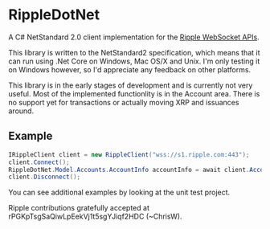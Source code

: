 # RippleDotNet
A C# NetStandard 2.0 client implementation for the [Ripple WebSocket APIs](https://ripple.com/build/rippled-apis/#websocket-api).

This library is written to the NetStandard2 specification, which means that it can run using .Net Core on Windows, Mac OS/X and Unix.  I'm only testing it on Windows however, so I'd appreciate any feedback on other platforms.

This library is in the early stages of development and is currently not very useful. Most of the implemented functionlity is in the Account area.  There is no support yet for transactions or actually moving XRP and issuances around.

## Example

```csharp
IRippleClient client = new RippleClient("wss://s1.ripple.com:443");
client.Connect();
RippleDotNet.Model.Accounts.AccountInfo accountInfo = await client.AccountInfo("rPGKpTsgSaQiwLpEekVj1t5sgYJiqf2HDC");
client.Disconnect();
```
You can see additional examples by looking at the unit test project.

Ripple contributions gratefully accepted at rPGKpTsgSaQiwLpEekVj1t5sgYJiqf2HDC (~ChrisW).
  
